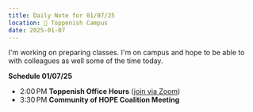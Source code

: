 ```yaml
---
title: Daily Note for 01/07/25
location: 🏫 Toppenish Campus
date: 2025-01-07
---
```

I'm working on preparing classes. I'm on campus and hope to be able to with colleagues as well some of the time today.

**Schedule 01/07/25**
- 2:00 PM **Toppenish Office Hours** ([join via Zoom]( https://heritage.zoom.us/my/dr.jacob))
- 3:30 PM **Community of HOPE Coalition Meeting**